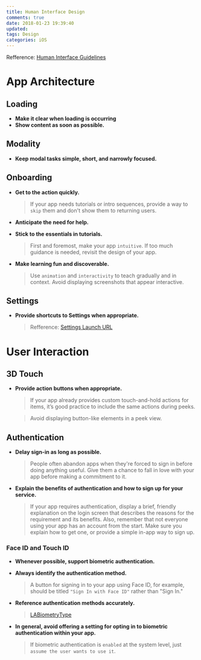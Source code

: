 ```yaml
---
title: Human Interface Design
comments: true
date: 2018-01-23 19:39:40
updated:
tags: Design
categories: iOS
---
```


Refference: [Human Interface Guidelines](https://developer.apple.com/ios/human-interface-guidelines/user-interaction/authentication/)

# App Architecture

## Loading
* **Make it clear when loading is occurring**
* **Show content as soon as possible.**

## Modality
* **Keep modal tasks simple, short, and narrowly focused.**
<!-- more -->
## Onboarding
* **Get to the action quickly.**

	>If your app needs tutorials or intro sequences, provide a way to `skip` them and don't show them to returning users.

* **Anticipate the need for help.**

* **Stick to the essentials in tutorials.**
	> First and foremost, make your app `intuitive`. If too much guidance is needed, revisit the design of your app.

* **Make learning fun and discoverable.** 
	> Use `animation` and `interactivity` to teach gradually and in context. Avoid displaying screenshots that appear interactive.

## Settings
* **Provide shortcuts to Settings when appropriate.**

	> Refference: [Settings Launch URL](https://developer.apple.com/documentation/uikit/uiapplication/settings_launch_url)


# User Interaction
## 3D Touch
* **Provide action buttons when appropriate.**

	>  If your app already provides custom touch-and-hold actions for items, it’s good practice to include the same actions during peeks.
	
	> Avoid displaying button-like elements in a peek view. 

## Authentication
* **Delay sign-in as long as possible.**

	> People often abandon apps when they're forced to sign in before doing anything useful. Give them a chance to fall in love with your app before making a commitment to it.

* **Explain the benefits of authentication and how to sign up for your service.**
	>  If your app requires authentication, display a brief, friendly explanation on the login screen that describes the reasons for the requirement and its benefits. Also, remember that not everyone using your app has an account from the start. Make sure you explain how to get one, or provide a simple in-app way to sign up.
	
### Face ID and Touch ID
* **Whenever possible, support biometric authentication.**
* **Always identify the authentication method.**

	> A button for signing in to your app using Face ID, for example, should be titled `"Sign In with Face ID"` rather than "Sign In."
	
* **Reference authentication methods accurately.**
	> [LABiometryType](https://developer.apple.com/documentation/localauthentication/labiometrytype)
	
* **In general, avoid offering a setting for opting in to biometric authentication within your app.**
	> If biometric authentication is `enabled` at the system level, just `assume the user wants to use it`.

